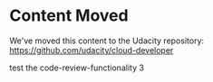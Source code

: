 # Content Moved

We've moved this content to the Udacity repository:
https://github.com/udacity/cloud-developer

test the code-review-functionality 3
